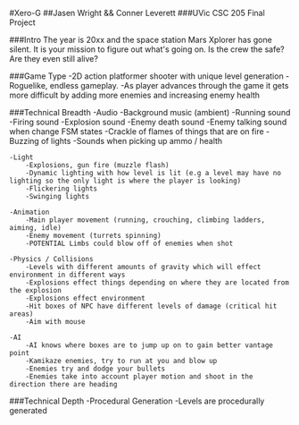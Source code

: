 #Xero-G 
##Jasen Wright && Conner Leverett
###UVic CSC 205 Final Project

###Intro
	The year is 20xx and the space station Mars Xplorer has gone silent. It is your 
	mission to figure out what's going on. Is the crew the safe? Are they even still alive?
	
###Game Type
	-2D action platformer shooter with unique level generation
	-Roguelike, endless gameplay.
	-As player advances through the game it gets more difficult by adding more enemies and increasing enemy health

###Technical Breadth
	-Audio
		-Background music (ambient)
		-Running sound
		-Firing sound
		-Explosion sound
		-Enemy death sound
		-Enemy talking sound when change FSM states
		-Crackle of flames of things that are on fire
		-Buzzing of lights
		-Sounds when picking up ammo / health
		
	-Light
		-Explosions, gun fire (muzzle flash)
		-Dynamic lighting with how level is lit (e.g a level may have no lighting so the only light is where the player is looking)
		-Flickering lights
		-Swinging lights
		
	-Animation
		-Main player movement (running, crouching, climbing ladders, aiming, idle)
		-Enemy movement (turrets spinning)
		-POTENTIAL Limbs could blow off of enemies when shot
		
	-Physics / Collisions
		-Levels with different amounts of gravity which will effect environment in different ways
		-Explosions effect things depending on where they are located from the explosion
		-Explosions effect environment
		-Hit boxes of NPC have different levels of damage (critical hit areas)
		-Aim with mouse
	
	-AI
		-AI knows where boxes are to jump up on to gain better vantage point
		-Kamikaze enemies, try to run at you and blow up
		-Enemies try and dodge your bullets
		-Enemies take into account player motion and shoot in the direction there are heading
		
###Technical Depth
	-Procedural Generation
		-Levels are procedurally generated
